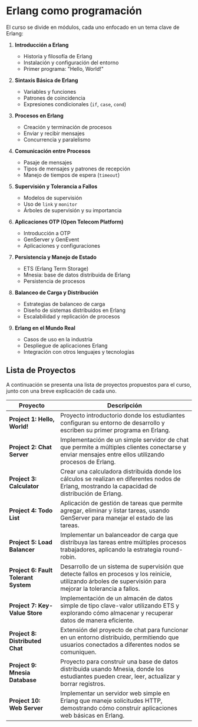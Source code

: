 # Erlang como programación

El curso se divide en módulos, cada uno enfocado en un tema clave de Erlang:

1. **Introducción a Erlang**
   - Historia y filosofía de Erlang
   - Instalación y configuración del entorno
   - Primer programa: "Hello, World!"

2. **Sintaxis Básica de Erlang**
   - Variables y funciones
   - Patrones de coincidencia
   - Expresiones condicionales (`if`, `case`, `cond`)

3. **Procesos en Erlang**
   - Creación y terminación de procesos
   - Enviar y recibir mensajes
   - Concurrencia y paralelismo

4. **Comunicación entre Procesos**
   - Pasaje de mensajes
   - Tipos de mensajes y patrones de recepción
   - Manejo de tiempos de espera (`timeout`)

5. **Supervisión y Tolerancia a Fallos**
   - Modelos de supervisión
   - Uso de `link` y `monitor`
   - Árboles de supervisión y su importancia

6. **Aplicaciones OTP (Open Telecom Platform)**
   - Introducción a OTP
   - GenServer y GenEvent
   - Aplicaciones y configuraciones

7. **Persistencia y Manejo de Estado**
   - ETS (Erlang Term Storage)
   - Mnesia: base de datos distribuida de Erlang
   - Persistencia de procesos

8. **Balanceo de Carga y Distribución**
   - Estrategias de balanceo de carga
   - Diseño de sistemas distribuidos en Erlang
   - Escalabilidad y replicación de procesos

9. **Erlang en el Mundo Real**
   - Casos de uso en la industria
   - Despliegue de aplicaciones Erlang
   - Integración con otros lenguajes y tecnologías

## Lista de Proyectos

A continuación se presenta una lista de proyectos propuestos para el curso, junto con una breve explicación de cada uno.

| Proyecto                        | Descripción                                                                                         |
|---------------------------------|-----------------------------------------------------------------------------------------------------|
| **Project 1: Hello, World!**    | Proyecto introductorio donde los estudiantes configuran su entorno de desarrollo y escriben su primer programa en Erlang. |
| **Project 2: Chat Server**      | Implementación de un simple servidor de chat que permite a múltiples clientes conectarse y enviar mensajes entre ellos utilizando procesos de Erlang. |
| **Project 3: Calculator**       | Crear una calculadora distribuida donde los cálculos se realizan en diferentes nodos de Erlang, mostrando la capacidad de distribución de Erlang. |
| **Project 4: Todo List**        | Aplicación de gestión de tareas que permite agregar, eliminar y listar tareas, usando GenServer para manejar el estado de las tareas. |
| **Project 5: Load Balancer**    | Implementar un balanceador de carga que distribuya las tareas entre múltiples procesos trabajadores, aplicando la estrategia round-robin. |
| **Project 6: Fault Tolerant System** | Desarrollo de un sistema de supervisión que detecte fallos en procesos y los reinicie, utilizando árboles de supervisión para mejorar la tolerancia a fallos. |
| **Project 7: Key-Value Store**  | Implementación de un almacén de datos simple de tipo clave-valor utilizando ETS y explorando cómo almacenar y recuperar datos de manera eficiente. |
| **Project 8: Distributed Chat** | Extensión del proyecto de chat para funcionar en un entorno distribuido, permitiendo que usuarios conectados a diferentes nodos se comuniquen. |
| **Project 9: Mnesia Database**  | Proyecto para construir una base de datos distribuida usando Mnesia, donde los estudiantes pueden crear, leer, actualizar y borrar registros. |
| **Project 10: Web Server**      | Implementar un servidor web simple en Erlang que maneje solicitudes HTTP, demostrando cómo construir aplicaciones web básicas en Erlang. |

